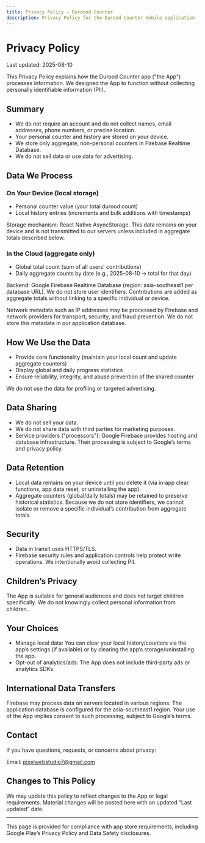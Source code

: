 ```yaml
---
title: Privacy Policy — Duroood Counter
description: Privacy Policy for the Durood Counter mobile application
---
```


# Privacy Policy

Last updated: 2025-08-10

This Privacy Policy explains how the Durood Counter app ("the App") processes information. We designed the App to function without collecting personally identifiable information (PII).

## Summary

- We do not require an account and do not collect names, email addresses, phone numbers, or precise location.
- Your personal counter and history are stored on your device.
- We store only aggregate, non-personal counters in Firebase Realtime Database.
- We do not sell data or use data for advertising.

## Data We Process

### On Your Device (local storage)

- Personal counter value (your total durood count)
- Local history entries (increments and bulk additions with timestamps)

Storage mechanism: React Native AsyncStorage. This data remains on your device and is not transmitted to our servers unless included in aggregate totals described below.

### In the Cloud (aggregate only)

- Global total count (sum of all users' contributions)
- Daily aggregate counts by date (e.g., 2025-08-10 → total for that day)

Backend: Google Firebase Realtime Database (region: asia-southeast1 per database URL). We do not store user identifiers. Contributions are added as aggregate totals without linking to a specific individual or device.

Network metadata such as IP addresses may be processed by Firebase and network providers for transport, security, and fraud prevention. We do not store this metadata in our application database.

## How We Use the Data

- Provide core functionality (maintain your local count and update aggregate counters)
- Display global and daily progress statistics
- Ensure reliability, integrity, and abuse prevention of the shared counter

We do not use the data for profiling or targeted advertising.

## Data Sharing

- We do not sell your data.
- We do not share data with third parties for marketing purposes.
- Service providers ("processors"): Google Firebase provides hosting and database infrastructure. Their processing is subject to Google’s terms and privacy policy.

## Data Retention

- Local data remains on your device until you delete it (via in‑app clear functions, app data reset, or uninstalling the app).
- Aggregate counters (global/daily totals) may be retained to preserve historical statistics. Because we do not store identifiers, we cannot isolate or remove a specific individual’s contribution from aggregate totals.

## Security

- Data in transit uses HTTPS/TLS.
- Firebase security rules and application controls help protect write operations. We intentionally avoid collecting PII.

## Children’s Privacy

The App is suitable for general audiences and does not target children specifically. We do not knowingly collect personal information from children.

## Your Choices

- Manage local data: You can clear your local history/counters via the app’s settings (if available) or by clearing the app’s storage/uninstalling the app.
- Opt-out of analytics/ads: The App does not include third‑party ads or analytics SDKs.

## International Data Transfers

Firebase may process data on servers located in various regions. The application database is configured for the asia-southeast1 region. Your use of the App implies consent to such processing, subject to Google’s terms.

## Contact

If you have questions, requests, or concerns about privacy:

Email: pixelwebstudio7@gmail.com

## Changes to This Policy

We may update this policy to reflect changes to the App or legal requirements. Material changes will be posted here with an updated “Last updated” date.

---

This page is provided for compliance with app store requirements, including Google Play’s Privacy Policy and Data Safety disclosures.
